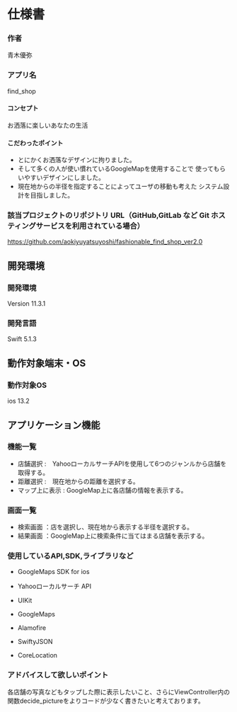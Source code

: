 # 仕様書
### 作者
青木優弥
### アプリ名
find_shop

#### コンセプト
お洒落に楽しいあなたの生活

#### こだわったポイント
- とにかくお洒落なデザインに拘りました。
- そして多くの人が使い慣れているGoogleMapを使用することで
使ってもらいやすいデザインにしました。
- 現在地からの半径を指定することによってユーザの移動も考えた
システム設計を目指しました。


### 該当プロジェクトのリポジトリ URL（GitHub,GitLab など Git ホスティングサービスを利用されている場合）
https://github.com/aokiyuyatsuyoshi/fashionable_find_shop_ver2.0

## 開発環境
### 開発環境
Version 11.3.1

### 開発言語
Swift 5.1.3

## 動作対象端末・OS
### 動作対象OS
ios 13.2

## アプリケーション機能

### 機能一覧

- 店舗選択 :　YahooローカルサーチAPIを使用して6つのジャンルから店舗を取得する。
- 距離選択 :　現在地からの距離を選択する。
- マップ上に表示 : GoogleMap上に各店舗の情報を表示する。


### 画面一覧
- 検索画面 ：店を選択し、現在地から表示する半径を選択する。
- 結果画面 ：GoogleMap上に検索条件に当てはまる店舗を表示する。

### 使用しているAPI,SDK,ライブラリなど
- GoogleMaps SDK for ios
- Yahooローカルサーチ API

- UIKit
- GoogleMaps
- Alamofire
- SwiftyJSON
- CoreLocation

### アドバイスして欲しいポイント
各店舗の写真などもタップした際に表示したいこと、さらにViewController内の関数decide_pictureをよりコードが少なく書きたいと考えております。

